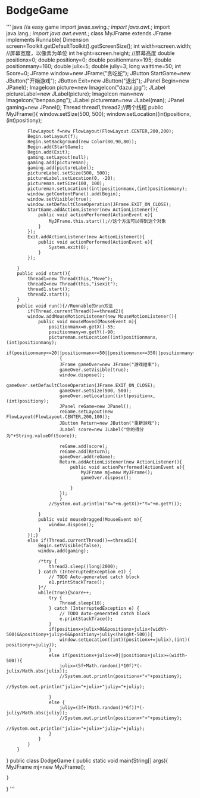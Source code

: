 # BodgeGame
''' java
//a easy game
import javax.swing.*;
import java.awt.*;
import java.lang.*;
import java.awt.event.*;
class MyJFrame extends JFrame implements Runnable{
		Dimension screen=Toolkit.getDefaultToolkit().getScreenSize();
		int width=screen.width;    //屏幕宽度，以像素为单位
		int height=screen.height;    //屏幕高度
		double positionx=0;
		double positiony=0;
		double positionmanx=195;
		double positionmany=160;
		double julix=5;
		double juliy=3;
		long waittime=50;
		int Score=0;
		JFrame window=new JFrame("贪吃蛇");
		JButton StartGame=new JButton("开始游戏");
		JButton Exit=new JButton("退出");
		JPanel Begin=new JPanel();
		ImageIcon picture=new ImageIcon("dazui.jpg");
		JLabel pictureLabel=new JLabel(picture);
		ImageIcon man=new ImageIcon("benpao.png");
		JLabel pictureman=new JLabel(man);
		JPanel gaming=new JPanel();
		Thread thread1,thread2;//两个线程
		public MyJFrame(){
			window.setSize(500, 500);
			window.setLocation((int)positionx,(int)positiony);
			
			FlowLayout f=new FlowLayout(FlowLayout.CENTER,200,200);
			Begin.setLayout(f);
			Begin.setBackground(new Color(80,90,80));
			Begin.add(StartGame); 
			Begin.add(Exit);
			gaming.setLayout(null);
			gaming.add(pictureman);
			gaming.add(pictureLabel);
			pictureLabel.setSize(500, 500);
			pictureLabel.setLocation(0, -20);
			pictureman.setSize(100, 100);
			pictureman.setLocation((int)positionmanx,(int)positionmany);
			window.getContentPane().add(Begin);
			window.setVisible(true);
			window.setDefaultCloseOperation(JFrame.EXIT_ON_CLOSE);
			StartGame.addActionListener(new ActionListener(){
				public void actionPerformed(ActionEvent e){
					MyJFrame.this.start();//这个方法可以得到这个对象
				}
			});
			Exit.addActionListener(new ActionListener(){
				public void actionPerformed(ActionEvent e){
					System.exit(0);
				}
			});
			
		}
		public void start(){
			thread1=new Thread(this,"Move");
			thread2=new Thread(this,"isexit");
			thread1.start();
			thread2.start();
		}
		public void run(){//Runnable的run方法
			if(Thread.currentThread()==thread2){
			window.addMouseMotionListener(new MouseMotionListener(){
				public void mouseMoved(MouseEvent m){
					positionmanx=m.getX()-55;
					positionmany=m.getY()-90;
					pictureman.setLocation((int)positionmanx,(int)positionmany);
					if(positionmany<=20||positionmanx<=50||positionmanx>=350||positionmany>=332)
						{
						JFrame gameOver=new JFrame("游戏结束");
						gameOver.setVisible(true);
						window.dispose();
						gameOver.setDefaultCloseOperation(JFrame.EXIT_ON_CLOSE);
						gameOver.setSize(500, 500);
						gameOver.setLocation((int)positionx,(int)positiony);
						JPanel reGame=new JPanel();
						reGame.setLayout(new FlowLayout(FlowLayout.CENTER,200,100));
						JButton Return=new JButton("重新游戏");
						JLabel score=new JLabel("你的得分为"+String.valueOf(Score));
						
						reGame.add(score);
						reGame.add(Return);
						gameOver.add(reGame);
						Return.addActionListener(new ActionListener(){
							public void actionPerformed(ActionEvent e){
								MyJFrame mj=new MyJFrame();
								gameOver.dispose();
								
							}
						});
						}
					//System.out.println("X="+m.getX()+"Y="+m.getY());
					
				}
				public void mouseDragged(MouseEvent m){
					window.dispose();
				}
			});}
			else if(Thread.currentThread()==thread1){
				Begin.setVisible(false);
				window.add(gaming);
				
				/*try {
					thread2.sleep((long)2000);
				} catch (InterruptedException e1) {
					// TODO Auto-generated catch block
					e1.printStackTrace();
				}*/
				while(true){Score++;
					try {
						Thread.sleep(10);
					} catch (InterruptedException e) {
						// TODO Auto-generated catch block
						e.printStackTrace();
					}
					if(positionx+julix>0&&positionx+julix<(width-500)&&positiony+juliy>0&&positiony+juliy<(height-500)){
						window.setLocation((int)(positionx+=julix),(int)( positiony+=juliy));
					}
					else if(positionx+julix<=0||positionx+julix>=(width-500)){
						julix=(5f+Math.random()*10f)*(-julix/Math.abs(julix));
						//System.out.println(positionx+"+"+positiony);
						//System.out.println("julix="+julix+"juliy="+juliy);
				
					}
					else {
						juliy=(3f+(Math.random()*6f))*(-juliy/Math.abs(juliy));
						//System.out.println(positionx+"+"+positiony);
						//System.out.println("julix="+julix+"juliy="+juliy);
					}
				}
			}
		}
		
}
public class DodgeGame {
	public static void main(String[] args){
		MyJFrame mj=new MyJFrame();
		
		
	}
}
'''
